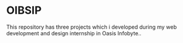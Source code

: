 # OIBSIP
This repository has three projects which i developed during my web development and design internship in Oasis Infobyte..
